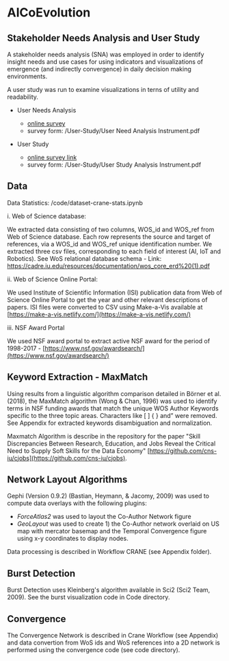 # AICoEvolution

## Stakeholder Needs Analysis and User Study

A stakeholder needs analysis (SNA) was employed in order to identify insight needs and use cases for using indicators and visualizations of emergence (and indirectly convergence) in daily decision making environments.

A user study was run to examine visualizations in terns of utility and readability.

- User Needs Analysis 
   - [online survey](https://iu.co1.qualtrics.com/jfe/form/SV_9HzcwI1BNTy6gM5)
   - survey form: /User-Study/User Need Analysis Instrument.pdf

- User Study 
   - [online survey link](https://iu.co1.qualtrics.com/jfe/form/SV_6h4hvTKlnVW410h)
   - survey form: /User-Study/User Study Analysis Instrument.pdf

## Data

Data Statistics: /code/dataset-crane-stats.ipynb

i.	Web of Science database:

We extracted data consisting of two columns, WOS_id and WOS_ref from Web of Science database. Each row represents the source and target of references, via a WOS_id and WOS_ref unique identification number.  We extracted three csv files, corresponding to each field of interest (AI, IoT and Robotics). See WoS relational database schema - Link: https://cadre.iu.edu/resources/documentation/wos_core_erd%20(1).pdf

ii.	Web of Science Online Portal:

We used Institute of Scientific Information (ISI) publication data from Web of Science Online Portal to get the year and other relevant descriptions of papers. ISI files were converted to CSV using Make-a-Vis available at [https://make-a-vis.netlify.com/](https://make-a-vis.netlify.com/)

iii. NSF Award Portal

We used NSF award portal to extract active NSF award for the period of 1998-2017 - [https://www.nsf.gov/awardsearch/](https://www.nsf.gov/awardsearch/)

## Keyword Extraction - MaxMatch

Using results from a linguistic algorithm comparison detailed in Börner et al. (2018), the MaxMatch algorithm (Wong & Chan, 1996) was used to identify terms in NSF funding awards that match the unique WOS Author Keywords specific to the three topic areas. Characters like [ ] { } and” were removed. See Appendix for extracted keywords disambiguation and normalization.

Maxmatch Algorithm is describe in the repository for the paper "Skill Discrepancies Between Research, Education, and Jobs Reveal the Critical Need to Supply Soft Skills for the Data Economy" [https://github.com/cns-iu/cjobs](https://github.com/cns-iu/cjobs).

## Network Layout Algorithms

Gephi (Version 0.9.2) (Bastian, Heymann, & Jacomy, 2009) was used to compute data overlays with the following plugins:

-	*ForceAtlas2* was used to layout the Co-Author Network figure
-	*GeoLayout* was used to create 1) the Co-Author network overlaid on US map with mercator basemap and the Temporal Convergence figure using x-y coordinates to display nodes. 

Data processing is described in Workflow CRANE (see Appendix folder).

## Burst Detection

Burst Detection uses Kleinberg's algorithm available in Sci2 (Sci2 Team, 2009). See the burst visualization code in Code directory.

## Convergence

The Convergence Network is described in Crane Workflow (see Appendix) and data convertion from WoS ids and WoS references into a 2D network is performed using the convergence code (see code directory).


 
